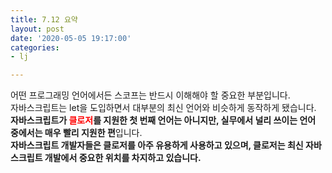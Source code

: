 ```yaml
---
title: 7.12 요약
layout: post
date: '2020-05-05 19:17:00'
categories:
- lj

---
```


어떤 프로그래밍 언어에서든 스코프는 반드시 이해해야 할 중요한 부분입니다.  
자바스크립트는 let을 도입하면서 대부분의 최신 언어와 비슷하게 동작하게 됐습니다.  
**자바스크립트가 <span style="color:red;">클로저</span>를 지원한 첫 번째 언어는 아니지만, 실무에서 널리 쓰이는 언어 중에서는 매우 빨리 지원한 편**입니다.  
**자바스크립트 개발자들은 클로저를 아주 유용하게 사용하고 있으며, 클로저는 최신 자바스크립트 개발에서 중요한 위치를 차지하고 있습니다.**